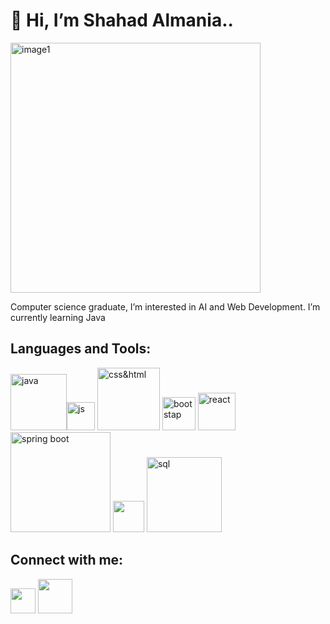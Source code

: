 # 👋 Hi, I’m Shahad Almania..
<img width="400" alt="image1" src="https://user-images.githubusercontent.com/114902383/194179552-e24490b2-bd4c-4250-ba76-5e0f11308367.png">


 Computer science graduate, I’m interested in AI and Web Development.
 I’m currently learning Java

## Languages and Tools:
<img width="90" src="https://s3.amazonaws.com/s3.timetoast.com/public/uploads/photos/12260009/java.png" alt="java"><img width="45" src="https://logodix.com/logo/374728.png" alt="js">
<img width="100" src="https://th.bing.com/th/id/R.62efaa59f4807ad485a67fd296f38424?rik=E5hqvTf%2bbnn3yA&riu=http%3a%2f%2fjeform.fr%2fwp-content%2fuploads%2f2017%2f12%2fCSS3_and_HTML5_logos_and_wordmarks.svg.png&ehk=bFZp%2fRgVzPtINc7xeknix3HEhlA5Zoq%2b9X3rdl%2fQiRU%3d&risl=&pid=ImgRaw&r=0" alt="css&html">
<img width="53" src="https://th.bing.com/th/id/R.293ab92b913741e2d5ae6ef5151d30f2?rik=j1923Y%2be1%2bzMzQ&pid=ImgRaw&r=0" alt="bootstap">
<img width="60" src="https://i.pinimg.com/originals/2d/a9/1f/2da91f8ab2ce6a930f48d655f72fab47.png" alt="react">
<img width="160" src="https://4.bp.blogspot.com/-ou-a_Aa1t7A/W6IhNc3Q0gI/AAAAAAAAD6Y/pwh44arKiuM_NBqB1H7Pz4-7QhUxAgZkACLcBGAs/s1600/spring-boot-logo.png" alt="spring boot">
<img width="50" src="https://cdn.freebiesupply.com/logos/large/2x/nodejs-icon-logo-png-transparent.png">
<img width="120" src="https://pngimg.com/uploads/mysql/mysql_PNG1.png" alt="sql">



##  Connect with me:
<a href="https://www.linkedin.com/in/shahad-almania"> <img width="40" src="https://i.pinimg.com/originals/c3/b5/07/c3b507c021257c58436827156e17a7ef.png"></a>
<a href=mailto:Sh.almaniaa@gmail.com?> <img width="55" src="https://logos-world.net/wp-content/uploads/2020/11/Gmail-Logo.png"></a>



